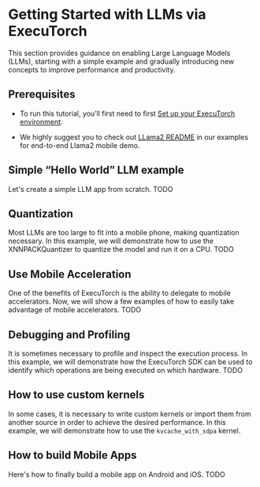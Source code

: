 # Getting Started with LLMs via ExecuTorch

This section provides guidance on enabling Large Language Models (LLMs), starting with a simple example and gradually introducing new concepts to improve performance and productivity.

## Prerequisites

- To run this tutorial, you’ll first need to first [Set up your ExecuTorch environment](../getting-started-setup.md).

- We highly suggest you to check out [LLama2 README](../../../examples/models/llama2/README.md) in our examples for end-to-end Llama2 mobile demo.


## Simple “Hello World” LLM example

Let's create a simple LLM app from scratch. TODO

## Quantization

Most LLMs are too large to fit into a mobile phone, making quantization necessary. In this example, we will demonstrate how to use the XNNPACKQuantizer to quantize the model and run it on a CPU. TODO

## Use Mobile Acceleration

One of the benefits of ExecuTorch is the ability to delegate to mobile accelerators. Now, we will show a few examples of how to easily take advantage of mobile accelerators. TODO

## Debugging and Profiling

It is sometimes necessary to profile and inspect the execution process. In this example, we will demonstrate how the ExecuTorch SDK can be used to identify which operations are being executed on which hardware.  TODO

## How to use custom kernels

In some cases, it is necessary to write custom kernels or import them from another source in order to achieve the desired performance. In this example, we will demonstrate how to use the `kvcache_with_sdpa` kernel.

## How to build Mobile Apps

Here's how to finally build a mobile app on Android and iOS. TODO
